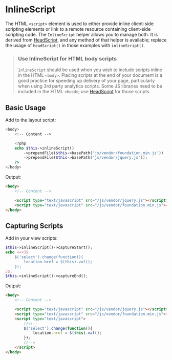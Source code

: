 # InlineScript

The HTML `<script>` element is used to either provide inline client-side
scripting elements or link to a remote resource containing client-side scripting
code. The `InlineScript` helper allows you to manage both. It is derived from
[HeadScript](head-script.md), and any method of that helper is available;
replace the usage of `headScript()` in those examples with `inlineScript()`.

<!-- markdownlint-disable-next-line header-increment -->
> ### Use InlineScript for HTML body scripts
>
> `InlineScript` should be used when you wish to include scripts inline in the
> HTML `<body>`.  Placing scripts at the end of your document is a good practice
> for speeding up delivery of your page, particularly when using 3rd party
> analytics scripts.  Some JS libraries need to be included in the HTML
> `<head>`; use [HeadScript](head-script.md) for those scripts.

## Basic Usage

Add to the layout script:

```php
<body>
    <!-- Content -->

    <?php
    echo $this->inlineScript()
        ->prependFile($this->basePath('js/vendor/foundation.min.js'))
        ->prependFile($this->basePath('js/vendor/jquery.js'));
    ?>
</body>
```

Output:

```html
<body>
    <!-- Content -->

    <script type="text/javascript" src="/js/vendor/jquery.js"></script>
    <script type="text/javascript" src="/js/vendor/foundation.min.js"></script>
</body>
```

## Capturing Scripts

Add in your view scripts:

```php
$this->inlineScript()->captureStart();
echo <<<JS
    $('select').change(function(){
        location.href = $(this).val();
    });
JS;
$this->inlineScript()->captureEnd();
```

Output:

```html
<body>
    <!-- Content -->

    <script type="text/javascript" src="/js/vendor/jquery.js"></script>
    <script type="text/javascript" src="/js/vendor/foundation.min.js"></script>
    <script type="text/javascript">
        //<!--
        $('select').change(function(){
            location.href = $(this).val();
        });
        //-->
    </script>
</body>
```
